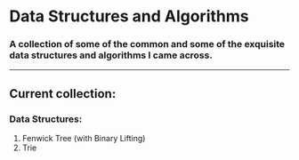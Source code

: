 # Data Structures and Algorithms
### A collection of some of the common and some of the exquisite data structures and algorithms I came across.
---

## Current collection:

### **Data Structures**:
1. Fenwick Tree (with Binary Lifting)
2. Trie